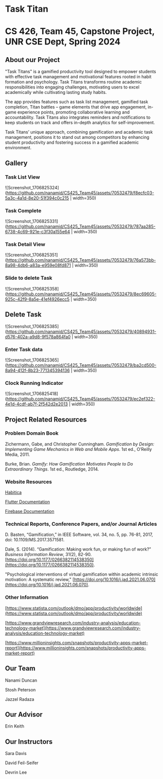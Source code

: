 # Task Titan
# CS 426, Team 45, Capstone Project, UNR CSE Dept, Spring 2024


## About our Project
"Task Titans" is a gamified productivity tool designed to empower students with effective task management and motivational features rooted in habit formation and psychology. Task Titans transforms routine academic responsibilities into engaging challenges, motivating users to excel academically while cultivating lasting study habits. 

The app provides features such as task list management, gamified task completion, Titan battles – game elements that drive app engagement, in-game experience points, promoting collaborative learning and accountability. Task Titans also integrates reminders and notifications to keep students on track and offers in-depth analytics for self-improvement. 

Task Titans’ unique approach, combining gamification and academic task management, positions it to stand out among competitors by enhancing student productivity and fostering success in a gamified academic environment. 


## Gallery
### Task List View
![Screenshot_1706825324](https://github.com/nanamid/CS425_Team45/assets/70532479/f8ecfc03-5a3c-4a1d-8e20-51f394c0c215 | width=350)


### Task Complete
![Screenshot_1706825331](https://github.com/nanamid/CS425_Team45/assets/70532479/787aa285-6738-4c69-921e-c3f30a155e64 | width=350)


### Task Detail View
![Screenshot_1706825351](https://github.com/nanamid/CS425_Team45/assets/70532479/76a573bb-8a98-4db6-a83a-e959e08fd871 | width=350)


### Slide to delete Task
![Screenshot_1706825358](https://github.com/nanamid/CS425_Team45/assets/70532479/8ec69605-925c-42f9-8a5e-41ef4926ecc5 | width=350)


## Delete Task
![Screenshot_1706825385](https://github.com/nanamid/CS425_Team45/assets/70532479/40894931-d576-402a-a9d8-9f578a864fa0 | width=350)


### Enter Task data
![Screenshot_1706825365](https://github.com/nanamid/CS425_Team45/assets/70532479/ba2cd500-8a94-412f-8b23-771345394136 | width=350)


### Clock Running Indicator
![Screenshot_1706825418](https://github.com/nanamid/CS425_Team45/assets/70532479/ec2ef322-4e1d-4cdf-ab7f-2f542d2e2013 | width=350)



## Project Related Resources
### Problem Domain Book
Zichermann, Gabe, and Christopher Cunningham. _Gamification by Design: Implementing Game Mechanics in Web and Mobile Apps_. 1st ed., O’Reilly Media, 2011.

Burke, Brian. _Gamify: How Gamification Motivates People to Do Extraordinary Things_. 1st ed., Routledge, 2014.

### Website Resources
[Habitica](https://habitica.com/static/home)

[Flutter Documentation](https://flutter.dev/)

[Firebase Documentation](https://firebase.google.com/docs)

### Technical Reports, Conference Papers, and/or Journal Articles
D. Basten, “Gamification,” in IEEE Software, vol. 34, no. 5, pp. 76-81, 2017, doi: 10.1109/MS.2017.3571581.

Dale, S. (2014). “Gamification: Making work fun, or making fun of work?” _Business Information Review_, 31(2), 82-90. [https://doi.org/10.1177/0266382114538350](https://doi.org/10.1177/0266382114538350).

"Psychological interventions of virtual gamification within academic intrinsic motivation: A systematic review," [https://doi.org/10.1016/j.jad.2021.06.070](https://doi.org/10.1016/j.jad.2021.06.070).


### Other Information
[https://www.statista.com/outlook/dmo/app/productivity/worldwide](https://www.statista.com/outlook/dmo/app/productivity/worldwide)

[https://www.grandviewresearch.com/industry-analysis/education-technology-market](https://www.grandviewresearch.com/industry-analysis/education-technology-market)

[https://www.millioninsights.com/snapshots/productivity-apps-market-report](https://www.millioninsights.com/snapshots/productivity-apps-market-report)


## Our Team
Nanami Duncan

Stosh Peterson

Jazzel Radaza


## Our Advisor
Erin Keith


## Our Instructors
Sara Davis

David Feil-Seifer

Devrin Lee
